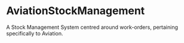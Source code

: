 # AviationStockManagement
A Stock Management System centred around work-orders, pertaining specifically to Aviation.
